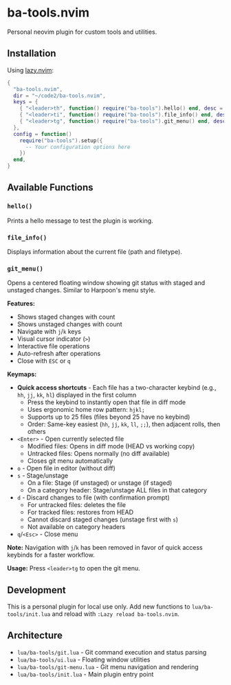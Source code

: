 # ba-tools.nvim

Personal neovim plugin for custom tools and utilities.

## Installation

Using [lazy.nvim](https://github.com/folke/lazy.nvim):

```lua
{
  "ba-tools.nvim",
  dir = "~/code2/ba-tools.nvim",
  keys = {
    { "<leader>th", function() require("ba-tools").hello() end, desc = "Tools: Hello" },
    { "<leader>ti", function() require("ba-tools").file_info() end, desc = "Tools: File Info" },
    { "<leader>tg", function() require("ba-tools").git_menu() end, desc = "Tools: Git Menu" },
  },
  config = function()
    require("ba-tools").setup({
      -- Your configuration options here
    })
  end,
}
```

## Available Functions

### `hello()`
Prints a hello message to test the plugin is working.

### `file_info()`
Displays information about the current file (path and filetype).

### `git_menu()`
Opens a centered floating window showing git status with staged and unstaged changes. Similar to Harpoon's menu style.

**Features:**
- Shows staged changes with count
- Shows unstaged changes with count
- Navigate with `j`/`k` keys
- Visual cursor indicator (`>`)
- Interactive file operations
- Auto-refresh after operations
- Close with `ESC` or `q`

**Keymaps:**
- **Quick access shortcuts** - Each file has a two-character keybind (e.g., `hh`, `jj`, `kk`, `hl`) displayed in the first column
  - Press the keybind to instantly open that file in diff mode
  - Uses ergonomic home row pattern: `hjkl;`
  - Supports up to 25 files (files beyond 25 have no keybind)
  - Order: Same-key easiest (`hh`, `jj`, `kk`, `ll`, `;;`), then adjacent rolls, then others
- `<Enter>` - Open currently selected file
  - Modified files: Opens in diff mode (HEAD vs working copy)
  - Untracked files: Opens normally (no diff available)
  - Closes git menu automatically
- `o` - Open file in editor (without diff)
- `s` - Stage/unstage
  - On a file: Stage (if unstaged) or unstage (if staged)
  - On a category header: Stage/unstage ALL files in that category
- `d` - Discard changes to file (with confirmation prompt)
  - For untracked files: deletes the file
  - For tracked files: restores from HEAD
  - Cannot discard staged changes (unstage first with `s`)
  - Not available on category headers
- `q`/`<Esc>` - Close menu

**Note:** Navigation with `j`/`k` has been removed in favor of quick access keybinds for a faster workflow.

**Usage:** Press `<leader>tg` to open the git menu.

## Development

This is a personal plugin for local use only. Add new functions to `lua/ba-tools/init.lua` and reload with `:Lazy reload ba-tools.nvim`.

## Architecture

- `lua/ba-tools/git.lua` - Git command execution and status parsing
- `lua/ba-tools/ui.lua` - Floating window utilities
- `lua/ba-tools/git-menu.lua` - Git menu navigation and rendering
- `lua/ba-tools/init.lua` - Main plugin entry point
